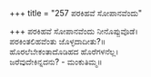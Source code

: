 +++
title = "257 ಪರಕಿಹವೆ ಸೋಪಾನವೆಂದು"

+++
ಪರಕಿಹವೆ ಸೋಪಾನವೆಂದು ನೀನೊಪ್ಪುವೊಡೆ।  
ಪರಕಿಂತಲಿಹವೆಂತು ಜೊಳ್ಳದಾದೀತು?॥  
ಹೊರಲೆಬೇಕಂತಾದೊಡಿಹದ ಹೊರೆಗಳನೆಲ್ಲ।  
ಜರೆವುದೇಕಿನ್ನದನು? - ಮಂಕುತಿಮ್ಮ॥  

